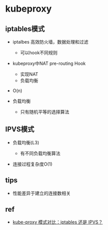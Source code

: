 # kubeproxy

## iptables模式

+ iptalbes 高效防火墙，数据处理和过滤
    + 可以hook不同规则

+ kubeproxy中NAT pre-routing Hook
    + 实现NAT    
    + 负载均衡

+ O(n)

+ 负载均衡
    + 只有随机平等的选择算法

## IPVS模式

+ 负载均衡(L3)
    + 有不同负载均衡算法

+ 连接过程复杂度O(1)


## tips

+ 性能差异于建立的连接数相关

## ref

+ [kube-proxy 模式对比：iptables 还是 IPVS？](https://blog.fleeto.us/post/iptables-or-ipvs/)